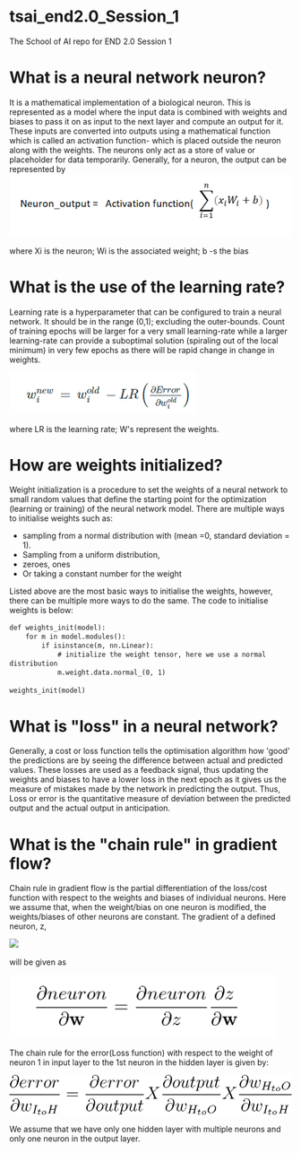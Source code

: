 # tsai_end2.0_Session_1
The School of AI repo for END 2.0 Session 1

# What is a neural network neuron?
It is a mathematical implementation of a biological neuron. This is represented as a model where the input data is combined with weights and biases to pass it on as input to the next layer and compute an output for it. These inputs are converted into outputs using a mathematical function which is called an activation function- which is placed outside the neuron along with the weights. The neurons only act as a store of value or placeholder for data temporarily. Generally, for a neuron, the output can be represented by
![](Neuron_output.png)

where Xi is the neuron; Wi is the associated weight; b -s the bias


# What is the use of the learning rate?
Learning rate is a hyperparameter that can be configured to train a neural network. It should be in the range (0,1); excluding the outer-bounds. Count of training epochs will be larger for a very small learning-rate while a larger learning-rate can provide a suboptimal solution (spiraling out of the local minimum) in very few epochs as there will be rapid change in change in weights.

![](Learning_rate.png)

where LR is the learning rate; W's represent the weights. 

# How are weights initialized?
Weight initialization is a procedure to set the weights of a neural network to small random values that define the starting point for the optimization (learning or training) of the neural network model. There are multiple ways to initialise weights such as:
- sampling from a normal distribution with (mean =0, standard deviation = 1). 
- Sampling from a uniform distribution, 
- zeroes, ones
- Or taking a constant number for the weight

Listed above are the most basic ways to initialise the weights, however, there can be multiple more ways to do the same.
The code to initialise weights is below:
```
def weights_init(model):
    for m in model.modules():
        if isinstance(m, nn.Linear):
            # initialize the weight tensor, here we use a normal distribution
            m.weight.data.normal_(0, 1)

weights_init(model)
```

# What is "loss" in a neural network?
Generally, a cost or loss function tells the optimisation algorithm how 'good' the predictions are by seeing the difference between actual and predicted values. These losses are used as a feedback signal, thus updating the weights and biases to have a lower loss in the next epoch as it gives us the measure of mistakes made by the network in predicting the output. Thus, Loss or error is the quantitative measure of deviation between the predicted output and the actual output in anticipation. 


# What is the "chain rule" in gradient flow?
Chain rule in gradient flow is the partial differentiation of the loss/cost function with respect to the weights and biases of individual neurons. Here we assume that, when the weight/bias on one neuron is modified, the weights/biases of other neurons are constant. The gradient of a defined neuron, z, 

![](neuron_2)

will be given as

![](Chain_rule_1.png)

The chain rule for the error(Loss function) with respect to the weight of neuron 1 in input layer to the 1st neuron in the hidden layer is given by:

![](chain_rule_2.gif)

We assume that we have only one hidden layer with multiple neurons and only one neuron in the output layer.


